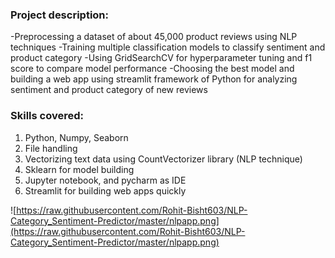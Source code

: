 ### Project description:
-Preprocessing a dataset of about 45,000 product reviews using NLP techniques
-Training multiple classification models to classify sentiment and product category
-Using GridSearchCV for hyperparameter tuning and f1 score to compare model performance
-Choosing the best model and building a web app using streamlit framework of Python for analyzing sentiment and product category of new reviews

### Skills covered:
1. Python, Numpy, Seaborn
2. File handling
3. Vectorizing text data using CountVectorizer library (NLP technique)
4. Sklearn for model building
5. Jupyter notebook, and pycharm as IDE
6. Streamlit for building web apps quickly

![https://raw.githubusercontent.com/Rohit-Bisht603/NLP-Category_Sentiment-Predictor/master/nlpapp.png](https://raw.githubusercontent.com/Rohit-Bisht603/NLP-Category_Sentiment-Predictor/master/nlpapp.png)
